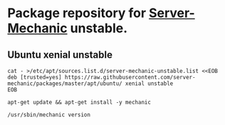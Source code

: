 # Package repository for [Server-Mechanic](https://github.com/server-mechanic) **unstable**.

## Ubuntu xenial **unstable**

```
cat - >/etc/apt/sources.list.d/server-mechanic-unstable.list <<EOB
deb [trusted=yes] https://raw.githubusercontent.com/server-mechanic/packages/master/apt/ubuntu/ xenial unstable
EOB

apt-get update && apt-get install -y mechanic

/usr/sbin/mechanic version
```
